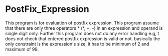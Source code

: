 # PostFix_Expression
This program is for evaluation of postfix expression. This program assume that there are only three operators * (*, +, -) in an expression and operand is single digit only. Further this program does not do any error handling e.g, t does not check that entered postfix expression is valid or not. basically the only constraint is the expression's size, it has to be minimum of 2 and maximum of 99.
